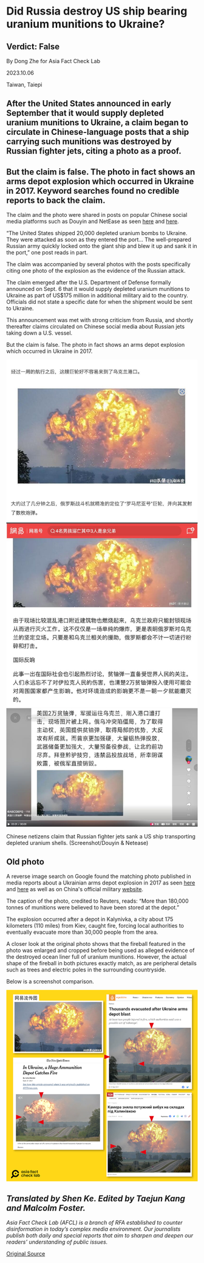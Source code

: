 # Did Russia destroy US ship bearing uranium munitions to Ukraine?

## Verdict: False

By Dong Zhe for Asia Fact Check Lab

2023.10.06

Taiwan, Taiepi

## After the United States announced in early September that  it would supply depleted uranium munitions to Ukraine, a claim began to circulate in Chinese-language posts that a ship carrying such munitions was destroyed by Russian fighter jets, citing a photo as a proof.

## But the claim is false. The photo in fact shows an arms depot explosion which occurred in Ukraine in 2017. Keyword searches found no credible reports to back the claim.

The claim and the photo were shared in posts on popular Chinese social media platforms such as Douyin and NetEase as seen [here](https://web.archive.org/web/20230928052646/https://www.163.com/dy/article/IEQTD0UT055633SG.html) and [here](https://web.archive.org/web/20230928052644/https://m.163.com/dy/article/IES7NNVG0553FN1H.html?spss=sps_sem).

“The United States shipped 20,000 depleted uranium bombs to Ukraine. They were attacked as soon as they entered the port… The well-prepared Russian army quickly locked onto the giant ship and blew it up and sank it in the port,” one post reads in part.

The claim was accompanied by several photos with the posts specifically citing one photo of the explosion as the evidence of the Russian attack.

The claim emerged after the U.S. Department of Defense formally announced on Sept. 6 that it would supply depleted uranium munitions to Ukraine as part of US$175 million in additional military aid to the country. Officials did not state a specific date for when the shipment would be sent to Ukraine.

This announcement was met with strong criticism from Russia, and shortly thereafter claims circulated on Chinese social media about Russian jets taking down a U.S. vessel.

But the claim is false. The photo in fact shows an arms depot explosion which occurred in Ukraine in 2017.

![1.png](images/XAHNIR6Z6WG7IIQ7FPBPUW6XKA.png)![2.png](images/WE56TOM6NHJ5OJDZMWLMTUWYNI.png)![3.png](images/IEN5RHKURLTRHWIW6FVHHIU7BY.png)

Chinese netizens claim that Russian fighter jets sank a US ship transporting depleted uranium shells. (Screenshot/Douyin & Netease)

## Old photo

A reverse image search on Google found the matching photo published in media reports about a Ukrainian arms depot explosion in 2017 as seen [here](https://www.aljazeera.com/news/2017/9/27/thousands-evacuated-after-ukraine-arms-depot-blast) and [here](https://www.nytimes.com/2017/09/27/world/europe/ukraine-ammunition-depot-explosion.html) as well as on China's official military [website](http://www.js7tv.cn/news/201709_113461.html).

The caption of the photo, credited to Reuters, reads: “More than 180,000 tonnes of munitions were believed to have been stored at the depot.”

The explosion occurred after a depot in Kalynivka, a city about 175 kilometers (110 miles) from Kiev, caught fire, forcing local authorities to eventually evacuate more than 30,000 people from the area.

A closer look at the original photo shows that the fireball featured in the photo was enlarged and cropped before being used as alleged evidence of the destroyed ocean liner full of uranium munitions. However, the actual shape of the fireball in both pictures exactly match, as are peripheral details such as trees and electric poles in the surrounding countryside.

Below is a screenshot comparison.

![4.png](images/BVITPXNXLXBLK5IW5BMQJBY3SY.png)

## *Translated by Shen Ke. Edited by Taejun Kang and Malcolm Foster.*

*Asia Fact Check Lab (AFCL) is a branch of RFA established to counter disinformation in today’s complex media environment. Our journalists publish both daily and special reports that aim to sharpen and deepen our readers’ understanding of public issues.*



[Original Source](https://www.rfa.org/english/news/afcl/fact-check-uranium-ukraine-10062023163744.html)